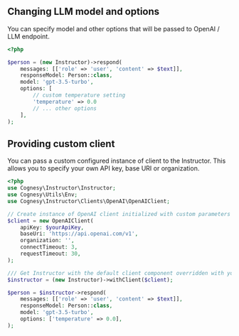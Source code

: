 ## Changing LLM model and options

You can specify model and other options that will be passed to OpenAI / LLM endpoint.

```php
<?php

$person = (new Instructor)->respond(
    messages: [['role' => 'user', 'content' => $text]],
    responseModel: Person::class,
    model: 'gpt-3.5-turbo',
    options: [
        // custom temperature setting
        'temperature' => 0.0
        // ... other options
    ],
);
```


## Providing custom client

You can pass a custom configured instance of client to the Instructor. This allows you to specify your own API key, base URI or organization.

```php
<?php
use Cognesy\Instructor\Instructor;
use Cognesy\Utils\Env;
use Cognesy\Instructor\Clients\OpenAI\OpenAIClient;

// Create instance of OpenAI client initialized with custom parameters
$client = new OpenAIClient(
    apiKey: $yourApiKey,
    baseUri: 'https://api.openai.com/v1',
    organization: '',
    connectTimeout: 3,
    requestTimeout: 30,
);

/// Get Instructor with the default client component overridden with your own
$instructor = (new Instructor)->withClient($client);

$person = $instructor->respond(
    messages: [['role' => 'user', 'content' => $text]],
    responseModel: Person::class,
    model: 'gpt-3.5-turbo',
    options: ['temperature' => 0.0],
);
```

